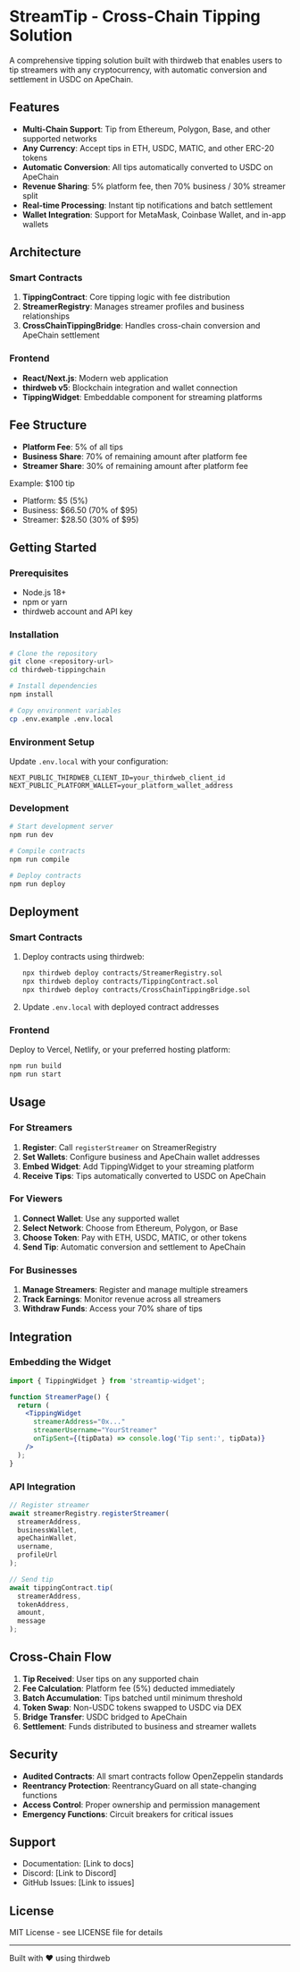 # StreamTip - Cross-Chain Tipping Solution

A comprehensive tipping solution built with thirdweb that enables users to tip streamers with any cryptocurrency, with automatic conversion and settlement in USDC on ApeChain.

## Features

- **Multi-Chain Support**: Tip from Ethereum, Polygon, Base, and other supported networks
- **Any Currency**: Accept tips in ETH, USDC, MATIC, and other ERC-20 tokens
- **Automatic Conversion**: All tips automatically converted to USDC on ApeChain
- **Revenue Sharing**: 5% platform fee, then 70% business / 30% streamer split
- **Real-time Processing**: Instant tip notifications and batch settlement
- **Wallet Integration**: Support for MetaMask, Coinbase Wallet, and in-app wallets

## Architecture

### Smart Contracts

1. **TippingContract**: Core tipping logic with fee distribution
2. **StreamerRegistry**: Manages streamer profiles and business relationships
3. **CrossChainTippingBridge**: Handles cross-chain conversion and ApeChain settlement

### Frontend

- **React/Next.js**: Modern web application
- **thirdweb v5**: Blockchain integration and wallet connection
- **TippingWidget**: Embeddable component for streaming platforms

## Fee Structure

- **Platform Fee**: 5% of all tips
- **Business Share**: 70% of remaining amount after platform fee
- **Streamer Share**: 30% of remaining amount after platform fee

Example: $100 tip
- Platform: $5 (5%)
- Business: $66.50 (70% of $95)
- Streamer: $28.50 (30% of $95)

## Getting Started

### Prerequisites

- Node.js 18+
- npm or yarn
- thirdweb account and API key

### Installation

```bash
# Clone the repository
git clone <repository-url>
cd thirdweb-tippingchain

# Install dependencies
npm install

# Copy environment variables
cp .env.example .env.local
```

### Environment Setup

Update `.env.local` with your configuration:

```env
NEXT_PUBLIC_THIRDWEB_CLIENT_ID=your_thirdweb_client_id
NEXT_PUBLIC_PLATFORM_WALLET=your_platform_wallet_address
```

### Development

```bash
# Start development server
npm run dev

# Compile contracts
npm run compile

# Deploy contracts
npm run deploy
```

## Deployment

### Smart Contracts

1. Deploy contracts using thirdweb:
   ```bash
   npx thirdweb deploy contracts/StreamerRegistry.sol
   npx thirdweb deploy contracts/TippingContract.sol
   npx thirdweb deploy contracts/CrossChainTippingBridge.sol
   ```

2. Update `.env.local` with deployed contract addresses

### Frontend

Deploy to Vercel, Netlify, or your preferred hosting platform:

```bash
npm run build
npm run start
```

## Usage

### For Streamers

1. **Register**: Call `registerStreamer` on StreamerRegistry
2. **Set Wallets**: Configure business and ApeChain wallet addresses
3. **Embed Widget**: Add TippingWidget to your streaming platform
4. **Receive Tips**: Tips automatically converted to USDC on ApeChain

### For Viewers

1. **Connect Wallet**: Use any supported wallet
2. **Select Network**: Choose from Ethereum, Polygon, or Base
3. **Choose Token**: Pay with ETH, USDC, MATIC, or other tokens
4. **Send Tip**: Automatic conversion and settlement to ApeChain

### For Businesses

1. **Manage Streamers**: Register and manage multiple streamers
2. **Track Earnings**: Monitor revenue across all streamers
3. **Withdraw Funds**: Access your 70% share of tips

## Integration

### Embedding the Widget

```jsx
import { TippingWidget } from 'streamtip-widget';

function StreamerPage() {
  return (
    <TippingWidget
      streamerAddress="0x..."
      streamerUsername="YourStreamer"
      onTipSent={(tipData) => console.log('Tip sent:', tipData)}
    />
  );
}
```

### API Integration

```javascript
// Register streamer
await streamerRegistry.registerStreamer(
  streamerAddress,
  businessWallet,
  apeChainWallet,
  username,
  profileUrl
);

// Send tip
await tippingContract.tip(
  streamerAddress,
  tokenAddress,
  amount,
  message
);
```

## Cross-Chain Flow

1. **Tip Received**: User tips on any supported chain
2. **Fee Calculation**: Platform fee (5%) deducted immediately
3. **Batch Accumulation**: Tips batched until minimum threshold
4. **Token Swap**: Non-USDC tokens swapped to USDC via DEX
5. **Bridge Transfer**: USDC bridged to ApeChain
6. **Settlement**: Funds distributed to business and streamer wallets

## Security

- **Audited Contracts**: All smart contracts follow OpenZeppelin standards
- **Reentrancy Protection**: ReentrancyGuard on all state-changing functions
- **Access Control**: Proper ownership and permission management
- **Emergency Functions**: Circuit breakers for critical issues

## Support

- Documentation: [Link to docs]
- Discord: [Link to Discord]
- GitHub Issues: [Link to issues]

## License

MIT License - see LICENSE file for details

---

Built with ❤️ using thirdweb